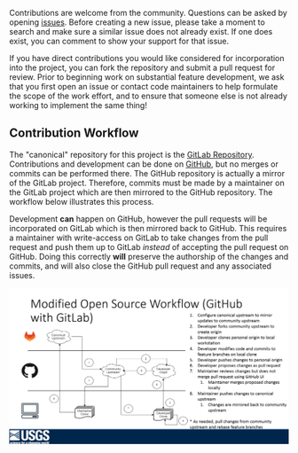 Contributions are welcome from the community.
Questions can be asked by opening [issues](https://code.usgs.gov/water/computational-tools/DataRetrieval.jl/-/issues).
Before creating a new issue, please take a moment to search and make sure a similar issue does not already exist.
If one does exist, you can comment to show your support for that issue.

If you have direct contributions you would like considered for incorporation into the project, you can fork the repository and submit a pull request for review.
Prior to beginning work on substantial feature development, we ask that you first open an issue or contact code maintainers to help formulate the scope of the work effort, and to ensure that someone else is not already working to implement the same thing!

## Contribution Workflow

The "canonical" repository for this project is the
[GitLab Repository](https://code.usgs.gov/water/computational-tools/DataRetrieval.jl).
Contributions and development can be done on
[GitHub](https://github.com/DOI-USGS/DataRetrieval.jl),
but no merges or commits can be performed there.
The GitHub repository is actually a mirror of the GitLab project.
Therefore, commits must be made by a maintainer on the GitLab project which
are then mirrored to the GitHub repository.
The workflow below illustrates this process.

Development **can** happen on GitHub, however the pull requests will be
incorporated on GitLab which is then mirrored back to GitHub.
This requires a maintainer with write-access on GitLab to take changes from
the pull request and push them up to GitLab *instead* of accepting the
pull request on GitHub.
Doing this correctly **will** preserve the authorship of the changes and
commits, and will also close the GitHub pull request and any associated issues.

![mirror-workflow](docs/src/imgs/mirror-workflow.png)
